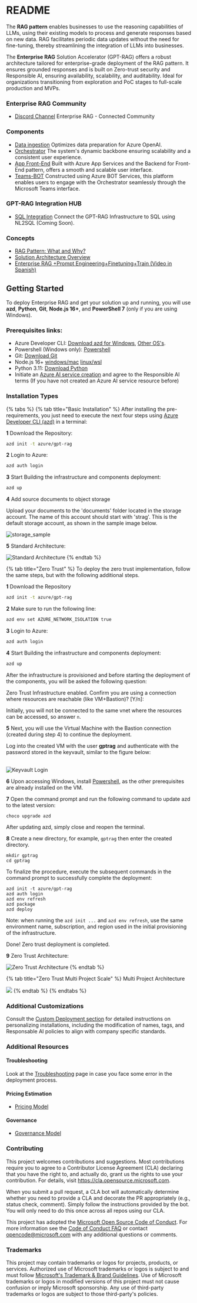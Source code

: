 # README

The **RAG pattern** enables businesses to use the reasoning capabilities of LLMs, using their existing models to process and generate responses based on new data. RAG facilitates periodic data updates without the need for fine-tuning, thereby streamlining the integration of LLMs into businesses.

The **Enterprise RAG** Solution Accelerator (GPT-RAG) offers a robust architecture tailored for enterprise-grade deployment of the RAG pattern. It ensures grounded responses and is built on Zero-trust security and Responsible AI, ensuring availability, scalability, and auditability. Ideal for organizations transitioning from exploration and PoC stages to full-scale production and MVPs.

### Enterprise RAG Community

* [Discord Channel](https://discord.gg/28VMVKawgk) Enterprise RAG - Connected Community

### Components

* [Data ingestion](https://github.com/Azure/gpt-rag-ingestion) Optimizes data preparation for Azure OpenAI.
* [Orchestrator](https://github.com/Azure/gpt-rag-orchestrator) The system's dynamic backbone ensuring scalability and a consistent user experience.
* [App Front-End](https://github.com/Azure/gpt-rag-frontend) Built with Azure App Services and the Backend for Front-End pattern, offers a smooth and scalable user interface.
* [Teams-BOT](https://github.com/Azure/gpt-rag-bot) Constructed using Azure BOT Services, this platform enables users to engage with the Orchestrator seamlessly through the Microsoft Teams interface.

### GPT-RAG Integration HUB

* [SQL Integration](https://github.com/Azure/gpt-rag-int-sql) Connect the GPT-RAG Infrastructure to SQL using NL2SQL (Coming Soon).

### Concepts

* [RAG Pattern: What and Why?](README\_RAG.md)
* [Solution Architecture Overview](README\_ARCHITECTURE.md)
* [Enterprise RAG +Prompt Engineering+Finetuning+Train (Video in Spanish)](https://www.youtube.com/watch?v=ICsf4yirieA)

## Getting Started

To deploy Enterprise RAG and get your solution up and running, you will use **azd**, **Python**, **Git**, **Node.js 16+**, and **PowerShell 7** (only if you are using Windows).

### Prerequisites links:

* Azure Developer CLI: [Download azd for Windows](https://github.com/Azure/azure-dev/releases/download/azure-dev-cli\_1.8.1/azd-windows-amd64.msi), [Other OS's](https://learn.microsoft.com/en-us/azure/developer/azure-developer-cli/install-azd).
* Powershell (Windows only): [Powershell](https://learn.microsoft.com/en-us/powershell/scripting/install/installing-powershell-on-windows?view=powershell-7.4#installing-the-msi-package)
* Git: [Download Git](https://git-scm.com/downloads)
* Node.js 16+ [windows/mac](https://nodejs.dev/en/download/) [linux/wsl](https://nodejs.dev/en/download/package-manager/)
* Python 3.11: [Download Python](https://www.python.org/downloads/release/python-3118/)
* Initiate an [Azure AI service creation](https://portal.azure.com/#create/Microsoft.CognitiveServicesAllInOne) and agree to the Responsible AI terms (If you have not created an Azure AI service resource before)

### Installation Types

{% tabs %}
{% tab title="Basic Installation" %}
After installing the pre-requirements, you just need to execute the next four steps using [Azure Developer CLI (azd)](https://aka.ms/azure-dev/install) in a terminal:

**1** Download the Repository:

```sh
azd init -t azure/gpt-rag
```

**2** Login to Azure:

```sh
azd auth login
```

**3** Start Building the infrastructure and components deployment:

```sh
azd up
```

**4** Add source documents to object storage

Upload your documents to the 'documents' folder located in the storage account. The name of this account should start with 'strag'. This is the default storage account, as shown in the sample image below.

<img src="media/storage_sample.png" alt="storage_sample" data-size="original">

**5** Standard Architecture:

&#x20;![Standard Architecture](media/GPT-RAG-NoSecure.png)
{% endtab %}

{% tab title="Zero Trust" %}
To deploy the zero trust implementation, follow the same steps, but with the following additional steps.

**1** Download the Repository

```sh
azd init -t azure/gpt-rag
```

**2** Make sure to run the following line:

```sh
azd env set AZURE_NETWORK_ISOLATION true 
```

**3** Login to Azure:

```sh
azd auth login

```

**4** Start Building the infrastructure and components deployment:

```sh
azd up
```

After the infrastructure is provisioned and before starting the deployment of the components, you will be asked the following question:

Zero Trust Infrastructure enabled. Confirm you are using a connection where resources are reachable (like VM+Bastion)? \[Y/n]:

Initially, you will not be connected to the same vnet where the resources can be accessed, so answer `n`.

**5** Next, you will use the Virtual Machine with the Bastion connection (created during step 4) to continue the deployment.

Log into the created VM with the user **gptrag** and authenticate with the password stored in the keyvault, similar to the figure below:

\
![Keyvault Login](media/keyvault-login.png)

**6** Upon accessing Windows, install [Powershell](https://learn.microsoft.com/en-us/powershell/scripting/install/installing-powershell-on-windows?view=powershell-7.4#installing-the-msi-package), as the other prerequisites are already installed on the VM.

**7** Open the command prompt and run the following command to update azd to the latest version:

```
choco upgrade azd  
```

After updating azd, simply close and reopen the terminal.

**8** Create a new directory, for example, `gptrag` then enter the created directory.

```
mkdir gptrag  
cd gptrag  
```

To finalize the procedure, execute the subsequent commands in the command prompt to successfully complete the deployment:

```
azd init -t azure/gpt-rag  
azd auth login   
azd env refresh  
azd package  
azd deploy  
```

Note: when running the `azd init ...` and `azd env refresh`, use the same environment name, subscription, and region used in the initial provisioning of the infrastructure.

Done! Zero trust deployment is completed.

**9** Zero Trust Architecture:&#x20;

![Zero Trust Architecture](media/GPT-RAG-ZeroTrust.png)
{% endtab %}

{% tab title="Zero Trust Multi Project Scale" %}
Multi Project Architecture

![](<.gitbook/assets/image (2).png>)
{% endtab %}
{% endtabs %}

### Additional Customizations

Consult the [Custom Deployment section](README\_CUSTOM\_DEPLOY.md) for detailed instructions on personalizing installations, including the modification of names, tags, and Responsable AI policies to align with company specific standards.

### Additional Resources

#### Troubleshooting

Look at the [Troubleshooting](TROUBLESHOOTING.md) page in case you face some error in the deployment process.

#### Pricing Estimation

* [Pricing Model](https://github.com/Azure/GPT-RAG/wiki/GPT%E2%80%90RAG-%E2%80%90-Pricing-Model)

#### Governance

* [Governance Model](https://share.mindmanager.com/#publish/9ogrdWqzmAzZB6ilgURohV4lj1LriKjOWc0w\_u2U)

### Contributing

This project welcomes contributions and suggestions. Most contributions require you to agree to a Contributor License Agreement (CLA) declaring that you have the right to, and actually do, grant us the rights to use your contribution. For details, visit https://cla.opensource.microsoft.com.

When you submit a pull request, a CLA bot will automatically determine whether you need to provide a CLA and decorate the PR appropriately (e.g., status check, comment). Simply follow the instructions provided by the bot. You will only need to do this once across all repos using our CLA.

This project has adopted the [Microsoft Open Source Code of Conduct](https://opensource.microsoft.com/codeofconduct/). For more information see the [Code of Conduct FAQ](https://opensource.microsoft.com/codeofconduct/faq/) or contact [opencode@microsoft.com](mailto:opencode@microsoft.com) with any additional questions or comments.

### Trademarks

This project may contain trademarks or logos for projects, products, or services. Authorized use of Microsoft trademarks or logos is subject to and must follow [Microsoft's Trademark & Brand Guidelines](https://www.microsoft.com/en-us/legal/intellectualproperty/trademarks/usage/general). Use of Microsoft trademarks or logos in modified versions of this project must not cause confusion or imply Microsoft sponsorship. Any use of third-party trademarks or logos are subject to those third-party's policies.
